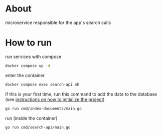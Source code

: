 # About

microservice responsible for the app's search calls

# How to run

run services with compose

```bash
docker compose up -d
```

enter the container

```bash
docker compose exec search-api sh
```

If this is your first time, run this command to add the data to the database (see [instructions on how to initialize the project](https://github.com/nichol20/rhythmicity/blob/main/README.md#instructions))

```bash
go run cmd/index-documents/main.go
```

run (inside the container)

```bash
go run cmd/search-api/main.go
```
